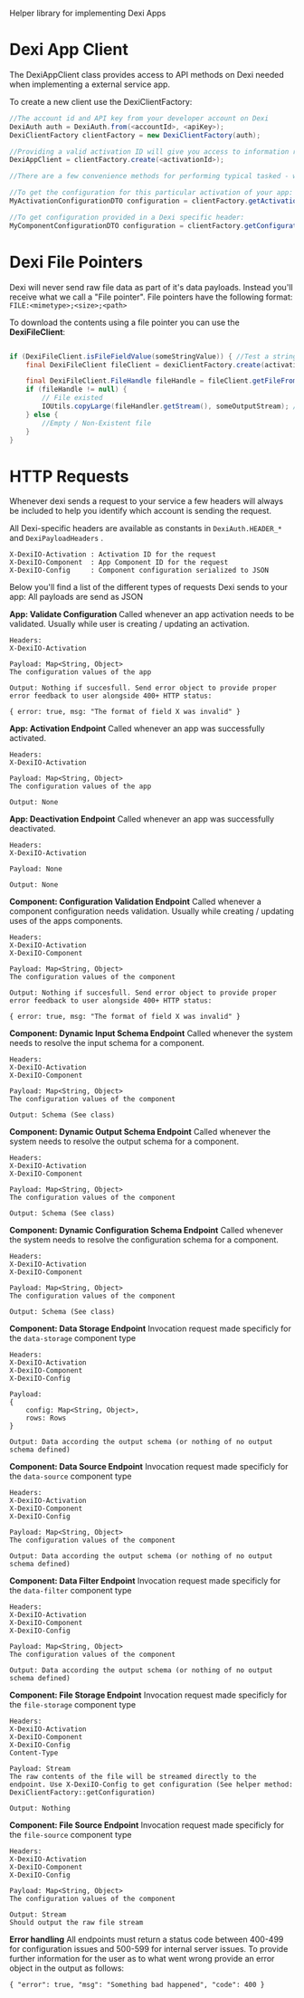 Helper library for implementing Dexi Apps
 
Dexi App Client
===============
The DexiAppClient class provides access to API methods on Dexi needed when implementing a external service app.

To create a new client use the DexiClientFactory:
```java
//The account id and API key from your developer account on Dexi
DexiAuth auth = DexiAuth.from(<accountId>, <apiKey>); 
DexiClientFactory clientFactory = new DexiClientFactory(auth);

//Providing a valid activation ID will give you access to information regarding that activation
DexiAppClient = clientFactory.create(<activationId>); 

//There are a few convenience methods for performing typical tasked - with built-in client cache.

//To get the configuration for this particular activation of your app:
MyActivationConfigurationDTO configuration = clientFactory.getActivationConfig(<activationId>, MyActivationConfigurationDTO.class);

//To get configuration provided in a Dexi specific header: 
MyComponentConfigurationDTO configuration = clientFactory.getConfiguration(httpRequest, MyComponentConfigurationDTO.class);
```


Dexi File Pointers
==================
Dexi will never send raw file data as part of it's data payloads. Instead you'll receive what we call a "File pointer".
File pointers have the following format: ```FILE:<mimetype>;<size>;<path>```

To download the contents using a file pointer you can use the **DexiFileClient**: 
```java

if (DexiFileClient.isFileFieldValue(someStringValue)) { //Test a string value to see if its a file pointer
    final DexiFileClient fileClient = dexiClientFactory.create(activationId).files();  

    final DexiFileClient.FileHandle fileHandle = fileClient.getFileFromFieldValue(someStringValue);
    if (fileHandle != null) {
        // File existed
        IOUtils.copyLarge(fileHandler.getStream(), someOutputStream); //Read from InputStream 
    } else {
        //Empty / Non-Existent file 
    }
}
```

HTTP Requests
=============
Whenever dexi sends a request to your service a few headers will always be included to help you identify which account is sending the request. 

All Dexi-specific headers are available as constants in ```DexiAuth.HEADER_*``` and ```DexiPayloadHeaders``` .

```
X-DexiIO-Activation : Activation ID for the request
X-DexiIO-Component  : App Component ID for the request
X-DexiIO-Config     : Component configuration serialized to JSON 
```

Below you'll find a list of the different types of requests Dexi sends to your app: All payloads are send as JSON

**App: Validate Configuration**
Called whenever an app activation needs to be validated. Usually while user is creating / updating an activation.

```
Headers: 
X-DexiIO-Activation

Payload: Map<String, Object>
The configuration values of the app

Output: Nothing if succesfull. Send error object to provide proper error feedback to user alongside 400+ HTTP status: 

{ error: true, msg: "The format of field X was invalid" }

```


**App: Activation Endpoint**
Called whenever an app was successfully activated.

```
Headers: 
X-DexiIO-Activation

Payload: Map<String, Object>
The configuration values of the app 

Output: None
```

**App: Deactivation Endpoint**
Called whenever an app was successfully deactivated.

```
Headers: 
X-DexiIO-Activation

Payload: None 

Output: None
```

**Component: Configuration Validation Endpoint**
Called whenever a component configuration needs validation. Usually while creating / updating uses of the apps components.

```
Headers: 
X-DexiIO-Activation
X-DexiIO-Component

Payload: Map<String, Object>
The configuration values of the component

Output: Nothing if succesfull. Send error object to provide proper error feedback to user alongside 400+ HTTP status: 

{ error: true, msg: "The format of field X was invalid" }

```

**Component: Dynamic Input Schema Endpoint**
Called whenever the system needs to resolve the input schema for a component. 

```
Headers: 
X-DexiIO-Activation
X-DexiIO-Component

Payload: Map<String, Object>
The configuration values of the component

Output: Schema (See class) 

```


**Component: Dynamic Output Schema Endpoint**
Called whenever the system needs to resolve the output schema for a component. 

```
Headers: 
X-DexiIO-Activation
X-DexiIO-Component

Payload: Map<String, Object>
The configuration values of the component

Output: Schema (See class) 

```


**Component: Dynamic Configuration Schema Endpoint**
Called whenever the system needs to resolve the configuration schema for a component. 

```
Headers: 
X-DexiIO-Activation
X-DexiIO-Component

Payload: Map<String, Object>
The configuration values of the component

Output: Schema (See class) 

```

**Component: Data Storage Endpoint**
Invocation request made specificly for the ```data-storage``` component type

```
Headers: 
X-DexiIO-Activation
X-DexiIO-Component
X-DexiIO-Config

Payload:  
{ 
    config: Map<String, Object>, 
    rows: Rows 
} 

Output: Data according the output schema (or nothing of no output schema defined)

```

**Component: Data Source Endpoint**
Invocation request made specificly for the ```data-source``` component type

```
Headers: 
X-DexiIO-Activation
X-DexiIO-Component
X-DexiIO-Config

Payload: Map<String, Object>  
The configuration values of the component

Output: Data according the output schema (or nothing of no output schema defined)

```

**Component: Data Filter Endpoint**
Invocation request made specificly for the ```data-filter``` component type

```
Headers: 
X-DexiIO-Activation
X-DexiIO-Component
X-DexiIO-Config

Payload: Map<String, Object>  
The configuration values of the component

Output: Data according the output schema (or nothing of no output schema defined)

```

**Component: File Storage Endpoint**
Invocation request made specificly for the ```file-storage``` component type

```
Headers: 
X-DexiIO-Activation
X-DexiIO-Component
X-DexiIO-Config
Content-Type

Payload: Stream
The raw contents of the file will be streamed directly to the endpoint. Use X-DexiIO-Config to get configuration (See helper method: DexiClientFactory::getConfiguration) 

Output: Nothing

```

**Component: File Source Endpoint**
Invocation request made specificly for the ```file-source``` component type

```
Headers: 
X-DexiIO-Activation
X-DexiIO-Component
X-DexiIO-Config

Payload: Map<String, Object>  
The configuration values of the component

Output: Stream
Should output the raw file stream
```

**Error handling**
All endpoints must return a status code between 400-499 for configuration issues and 500-599 for internal server issues. 
To provide further information for the user as to what went wrong provide an error object in the output as follows:
```
{ "error": true, "msg": "Something bad happened", "code": 400 }
```


